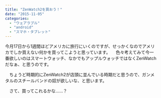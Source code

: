 ```yaml
---
title: "ZenWatch2を買おう！"
date: "2015-11-05"
categories: 
  - "ウェアラブル"
  - "android"
  - "スマホ・タブレット"
---
```


今月17日から1週間ほどアメリカに旅行にいくのですが、せっかくなのでアメリカでしか買えない何かを買ってこようと思っています。 　色々考えてみて今一番欲しいのはスマートウォッチ、なかでもアップルウォッチではなくZenWatchだなぁ、と思うのです。

　ちょうど時期的にZenWatch2が店頭に並んでいる時期だと思うので、ガンメタルのスチールバンドの奴が欲しいな、と思います。

　さて、買ってこれるかな……？
